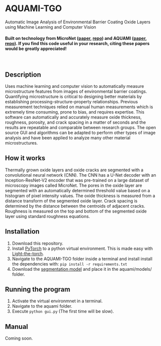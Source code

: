 # AQUAMI-TGO
Automatic Image Analysis of Environmental Barrier Coating Oxide Layers using Machine Learning and Computer Vision
<br>
#### Built on technology from MicroNet ([paper](https://www.nature.com/articles/s41524-022-00878-5), [repo](https://github.com/nasa/pretrained-microscopy-models)) and AQUAMI ([paper](https://www.sciencedirect.com/science/article/abs/pii/S0927025617304184), [repo](https://github.com/JStuckner/aquami)). If you find this code useful in your research, citing these papers would be greatly appreciated!
<br>

## Description
Uses machine learning and computer vision to automatically measure microstructure features from images of environmental barrier coatings. Quantifying microstructure is critical to designing better materials by establishing processing-structure-property relationships. Previous measurement techniques relied on manual human measurements which is extremely time consuming, prone to bias, and requires expertise. This software can automatically and accurately measure oxide thickness, roughness, porosity, and crack spacing in a matter of seconds and the results are repeatable and comparable between research groups. The open source GUI and algorithms can
be adapted to perform other types of image analysis and have been applied to analyze many other material microstructures.

## How it works
Thermally grown oxide layers and oxide cracks are segmented with a convolutional neural network (CNN). The CNN has a U-Net decoder with an Inception-ResNet-V2 encoder that was pre-trained on a large dataset of microscopy images called MicroNet. The pores in the oxide layer are segmented with an automatically determined threshold value based on a histogram of pixel intensity values. The oxide thickness is measured from a distance transform of the segmented oxide layer. Crack spacing is determined by the distance between the centroids of adjacent cracks. Roughness is measured on the top and bottom of the segmented oxide layer using standard roughness equations.

## Installation
1. Download this repository.
1. Install [PyTorch](https://pytorch.org/) to a python virtual environment. This is made easy with [Light-the-torch](https://github.com/pmeier/light-the-torch).
2. Navigate to the AQUAMI-TGO folder inside a terminal and install install the dependencies with:
`pip install -r requirements.txt`
1. Download the [segmentation model]() and place it in the aquami/models/ folder.

## Running the program
1. Activate the virtual environmnet in a terminal.
2. Navigate to the aquami folder.
3. Execute `python gui.py` (The first time will be slow).

## Manual
Coming soon.
